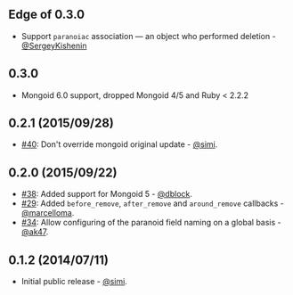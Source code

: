 ## Edge of 0.3.0

* Support `paranoiac` association — an object who performed deletion - [@SergeyKishenin](https://github.com/SergeyKishenin)

## 0.3.0

* Mongoid 6.0 support, dropped Mongoid 4/5 and Ruby < 2.2.2

## 0.2.1 (2015/09/28)

* [#40](https://github.com/simi/mongoid_paranoia/pull/40): Don't override mongoid original update - [@simi](https://github.com/simi).

## 0.2.0 (2015/09/22)

* [#38](https://github.com/simi/mongoid_paranoia/pull/38): Added support for Mongoid 5 - [@dblock](https://github.com/dblock).
* [#29](https://github.com/simi/mongoid_paranoia/pull/29): Added `before_remove`, `after_remove` and `around_remove` callbacks - [@marcelloma](https://github.com/marcelloma).
* [#34](https://github.com/simi/mongoid_paranoia/pull/34): Allow configuring of the paranoid field naming on a global basis - [@ak47](https://github.com/ak47).

## 0.1.2 (2014/07/11)

* Initial public release - [@simi](https://github.com/simi).
